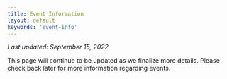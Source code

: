 ```yaml
---
title: Event Information
layout: default
keywords: 'event-info'
---
```


*Last updated: September 15, 2022*

This page will continue to be updated as we finalize more details. Please check back later for more information regarding events.